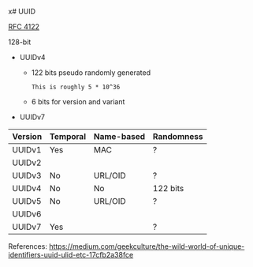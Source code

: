 x# UUID

[RFC 4122](https://datatracker.ietf.org/doc/html/rfc4122)

128-bit


* UUIDv4

  * 122 bits pseudo randomly generated

    ~~~admonish note
    This is roughly 5 * 10^36
    ~~~
    
  * 6 bits for version and variant

* UUIDv7


| Version | Temporal | Name-based | Randomness |
|---------|----------|------------|------------|
| UUIDv1  | Yes      | MAC        | ?          |
| UUIDv2  |          |            |            |
| UUIDv3  | No       | URL/OID    | ?          |
| UUIDv4  | No       | No         | 122 bits   |
| UUIDv5  | No       | URL/OID    | ?          |
| UUIDv6  |          |            |            |
| UUIDv7  | Yes      |            | ?          |
  

References:
https://medium.com/geekculture/the-wild-world-of-unique-identifiers-uuid-ulid-etc-17cfb2a38fce
